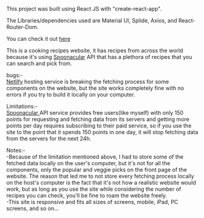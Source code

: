 This project was built using React JS with "create-react-app".

The Libraries/dependencies used are Material UI, Splide, Axios, and React-Router-Dom.

You can check it out [here](https://othman-wecode-capstone.netlify.app/)

This is a cooking recipes website, it has recipes from across the world because it's using [Spoonacular](https://spoonacular.com/food-api) API that has a plethora of recipes that you can search and pick from.

bugs:-
<br />
[Netlify](https://app.netlify.com) hosting service is breaking the fetching process for some components on the website, but the site works completely fine with no errors if you try to build it locally on your computer.

Limitations:-
<br />
[Spoonacular ](https://spoonacular.com/food-api) API service provides free users(like myself) with only 150 points for requesting and fetching data from its servers and getting more points per day requires subscribing to their paid service, so if you use the site to the point that it spends 150 points in one day, it will stop fetching data from the servers for the next 24h.

Notes:-
<br />
-Because of the limitation mentioned above, I had to store some of the fetched data locally on the user's computer, but it's not for all the components, only the popular and veggie picks on the front page of the website. 
The reason that led me to not store every fetching process locally on the host's computer is the fact that it's not how a realistic website would work, but as long as you use the site while considering the number of recipes you can check, you'll be fine to roam the website freely.
<br />
-This site is responsive and fits all sizes of screens, mobile, iPad, PC screens, and so on...

